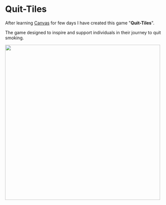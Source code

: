 # Quit-Tiles
After learning <a href="https://developer.mozilla.org/en-US/docs/Web/API/Canvas_API">Canvas</a> for few days I have created this game "<b>Quit-Tiles</b>".

The game designed to inspire and support individuals in their journey to quit smoking.


<img width=500 src="https://res.cloudinary.com/domvgm4cs/image/upload/v1711803317/brak_faruuw.png">
